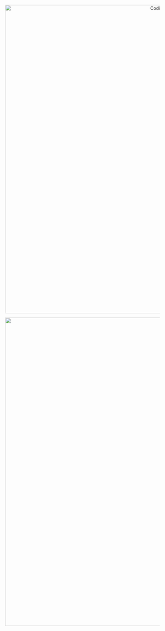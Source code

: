 
<p align="center">
  <img width="1000" src="https://user-images.githubusercontent.com/61885011/215563646-200da64f-8854-41d4-ad59-8b74c8faa799.gif" title="" alt="CodingGIF">
   
</p>

<p align="center">
  <a href="https://profile.codersrank.io/user/vellt" target="_blank"><img  width="1000"
  src="https://cr-ss-service.azurewebsites.net/api/ScreenShot?widget=summary&username=vellt&badges=2&width=1000&show-avatar=false&style=--header-bg-color:%23000;--border-radius:0px;"/></a>
 

</p>
